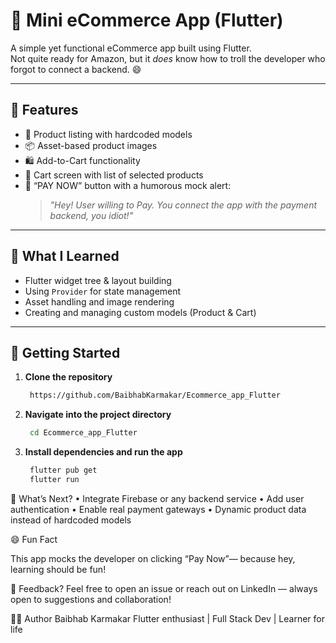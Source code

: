 # 🛒 Mini eCommerce App (Flutter)

A simple yet functional eCommerce app built using Flutter.  
Not quite ready for Amazon, but it *does* know how to troll the developer who forgot to connect a backend. 😄

---

## 📱 Features

- 🧾 Product listing with hardcoded models
- 📦 Asset-based product images
- 🛍️ Add-to-Cart functionality
- 🛒 Cart screen with list of selected products
- 💸 “PAY NOW” button with a humorous mock alert:
  > *"Hey! User willing to Pay. You connect the app with the payment backend, you idiot!"*

---

## 🧠 What I Learned

- Flutter widget tree & layout building  
- Using `Provider` for state management  
- Asset handling and image rendering  
- Creating and managing custom models (Product & Cart)

---

## 🚀 Getting Started

1. **Clone the repository**
   ```bash
    https://github.com/BaibhabKarmakar/Ecommerce_app_Flutter

2. **Navigate into the project directory**
   ```bash
    cd Ecommerce_app_Flutter
3. **Install dependencies and run the app**
   ```bash
    flutter pub get
    flutter run

🤔 What’s Next?
	•	Integrate Firebase or any backend service
	•	Add user authentication
	•	Enable real payment gateways
	•	Dynamic product data instead of hardcoded models

😄 Fun Fact

This app mocks the developer on clicking “Pay Now”—
because hey, learning should be fun!

💬 Feedback?
Feel free to open an issue or reach out on LinkedIn — always open to suggestions and collaboration!

🧑‍💻 Author
Baibhab Karmakar
Flutter enthusiast | Full Stack Dev | Learner for life
